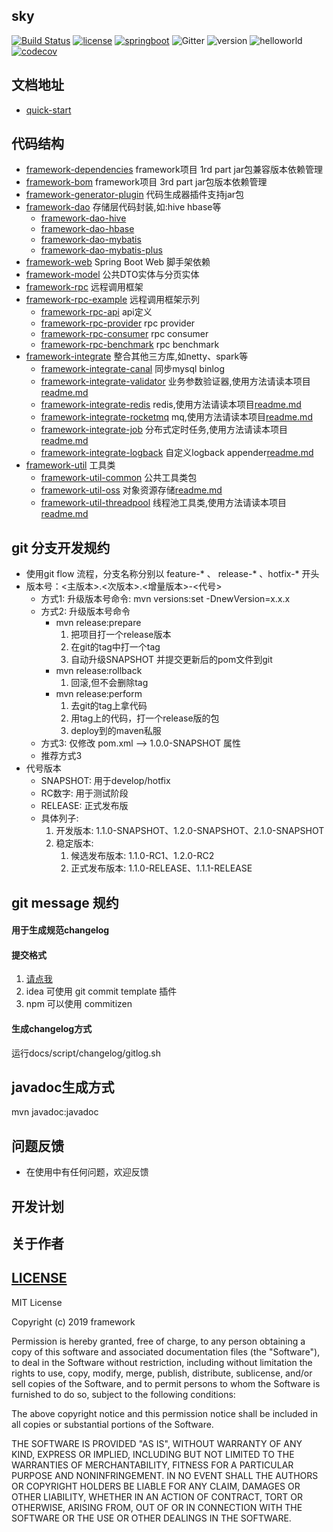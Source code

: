 ## sky 

[![Build Status](https://travis-ci.org/xk11961677/framework.svg?branch=master)](https://travis-ci.org/xk11961677/framework)
[![license](https://img.shields.io/badge/license-mit-ff69b4.svg)](https://mit-license.org/license.html)
[![springboot](https://img.shields.io/badge/springboot-2.1.4.RELEASE-orange.svg)](https://spring.io/projects/spring-boot)
![Gitter](https://img.shields.io/gitter/room/sky-docs/community)
![version](https://img.shields.io/badge/version-1.0.0-blueviolet.svg)
![helloworld](https://img.shields.io/badge/hello-world-blue)
[![codecov](https://codecov.io/gh/xk11961677/framework/branch/master/graph/badge.svg)](https://codecov.io/gh/xk11961677/framework)


## 文档地址
- [quick-start](https://xk11961677.github.io/sky-docs/)

## 代码结构
- [framework-dependencies](framework-dependencies) framework项目 1rd part jar包兼容版本依赖管理
- [framework-bom](framework-bom) framework项目 3rd part jar包版本依赖管理
- [framework-generator-plugin](framework-generator-plugin) 代码生成器插件支持jar包
- [framework-dao](framework-dao) 存储层代码封装,如:hive hbase等
    -  [framework-dao-hive](framework-dao/framework-dao-hive)  
    -  [framework-dao-hbase](framework-dao/framework-dao-hbase)  
    -  [framework-dao-mybatis](framework-dao/framework-dao-mybatis)  
    -  [framework-dao-mybatis-plus](framework-dao/framework-dao-mybatis-plus) 
- [framework-web](framework-web) Spring Boot Web 脚手架依赖
- [framework-model](framework-model) 公共DTO实体与分页实体
- [framework-rpc](framework-rpc) 远程调用框架
- [framework-rpc-example](framework-rpc-example) 远程调用框架示列
    -  [framework-rpc-api](framework-rpc-example/framework-rpc-api)  api定义
    -  [framework-rpc-provider](framework-rpc-example/framework-rpc-provider)   rpc provider
    -  [framework-rpc-consumer](framework-rpc-example/framework-rpc-consumer)   rpc consumer
    -  [framework-rpc-benchmark](framework-rpc-example/framework-rpc-benchmark) rpc benchmark
- [framework-integrate](framework-integrate) 整合其他三方库,如netty、spark等
    -  [framework-integrate-canal](framework-integrate/framework-integrate-canal)  同步mysql binlog 
    -  [framework-integrate-validator](framework-integrate/framework-integrate-validator)  业务参数验证器,使用方法请读本项目[readme.md](framework-integrate/framework-integrate-validator/readme.md)
    -  [framework-integrate-redis](framework-integrate/framework-integrate-redis)  redis,使用方法请读本项目[readme.md](framework-integrate/framework-integrate-redis/readme.md)
    -  [framework-integrate-rocketmq](framework-integrate/framework-integrate-rocketmq)  mq,使用方法请读本项目[readme.md](framework-integrate/framework-integrate-rocketmq/readme.md)
    -  [framework-integrate-job](framework-integrate/framework-integrate-job)  分布式定时任务,使用方法请读本项目[readme.md](framework-integrate/framework-integrate-job/readme.md)
    -  [framework-integrate-logback](framework-integrate/framework-integrate-logback)  自定义logback appender[readme.md](framework-integrate/framework-integrate-logback/readme.md)
- [framework-util](framework-util) 工具类
    -  [framework-util-common](framework-util/framework-util-common)  公共工具类包
    -  [framework-util-oss](framework-util/framework-util-oss)  对象资源存储[readme.md](framework-util/framework-util-oss/readme.md)
    -  [framework-util-threadpool](framework-util/framework-util-threadpool)  线程池工具类,使用方法请读本项目[readme.md](framework-util/framework-util-threadpool/readme.md)


## git 分支开发规约
- 使用git flow 流程，分支名称分别以 feature-* 、 release-* 、hotfix-* 开头
- 版本号：<主版本>.<次版本>.<增量版本>-<代号>
   -  方式1: 升级版本号命令: mvn versions:set -DnewVersion=x.x.x
   -  方式2: 升级版本号命令
        -  mvn release:prepare  
            1. 把项目打一个release版本
            2. 在git的tag中打一个tag
            3. 自动升级SNAPSHOT 并提交更新后的pom文件到git
        -  mvn release:rollback
            1. 回滚,但不会删除tag
        -  mvn release:perform  
            1. 去git的tag上拿代码
            2. 用tag上的代码，打一个release版的包 
            3. deploy到的maven私服
   -  方式3: 仅修改 pom.xml --> <revision>1.0.0-SNAPSHOT</revision> 属性
   -  推荐方式3
- 代号版本
    - SNAPSHOT: 用于develop/hotfix
    - RC数字: 用于测试阶段
    - RELEASE: 正式发布版
    - 具体列子:
        1. 开发版本: 1.1.0-SNAPSHOT、1.2.0-SNAPSHOT、2.1.0-SNAPSHOT
        2. 稳定版本:
            1. 候选发布版本: 1.1.0-RC1、1.2.0-RC2
            2. 正式发布版本: 1.1.0-RELEASE、1.1.1-RELEASE

## git message 规约
#### 用于生成规范changelog
#### 提交格式
1. [请点我](docs/script/changelog/commit.md)
2. idea 可使用 git commit template 插件
3. npm 可以使用 commitizen

#### 生成changelog方式
运行docs/script/changelog/gitlog.sh

## javadoc生成方式
mvn javadoc:javadoc

## 问题反馈
- 在使用中有任何问题，欢迎反馈

## 开发计划


## 关于作者

## [LICENSE](LICENSE)
MIT License

Copyright (c) 2019 framework

Permission is hereby granted, free of charge, to any person obtaining a copy
of this software and associated documentation files (the "Software"), to deal
in the Software without restriction, including without limitation the rights
to use, copy, modify, merge, publish, distribute, sublicense, and/or sell
copies of the Software, and to permit persons to whom the Software is
furnished to do so, subject to the following conditions:

The above copyright notice and this permission notice shall be included in all
copies or substantial portions of the Software.

THE SOFTWARE IS PROVIDED "AS IS", WITHOUT WARRANTY OF ANY KIND, EXPRESS OR
IMPLIED, INCLUDING BUT NOT LIMITED TO THE WARRANTIES OF MERCHANTABILITY,
FITNESS FOR A PARTICULAR PURPOSE AND NONINFRINGEMENT. IN NO EVENT SHALL THE
AUTHORS OR COPYRIGHT HOLDERS BE LIABLE FOR ANY CLAIM, DAMAGES OR OTHER
LIABILITY, WHETHER IN AN ACTION OF CONTRACT, TORT OR OTHERWISE, ARISING FROM,
OUT OF OR IN CONNECTION WITH THE SOFTWARE OR THE USE OR OTHER DEALINGS IN THE
SOFTWARE.